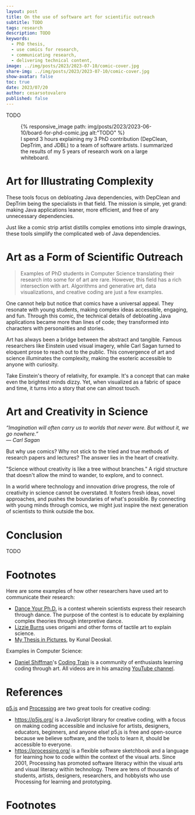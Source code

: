 ```yaml
---
layout: post
title: On the use of software art for scientific outreach
subtitle: TODO
tags: research
description: TODO
keywords:
  - PhD thesis,
  - use comics for research,
  - communicating research,
  - delivering technical content,
image: ../img/posts/2023/2023-07-10/comic-cover.jpg
share-img: ../img/posts/2023/2023-07-10/comic-cover.jpg
show-avatar: false
toc: true
date: 2023/07/20
author: cesarsotovalero
published: false
---
```


TODO

<figure class="jb_picture">
  {% responsive_image path: img/posts/2023/2023-06-10/board-for-phd-comic.jpg alt:"TODO" %}
  <figcaption class="stroke"> 
    I spend 3 hours explaining my 3 PhD contribution (DepClean, DepTrim, and JDBL) to a team of software artists. I summarized the results of my 5 years of research work on a large whiteboard.
  </figcaption>
</figure>

# Art for Illustrating Complexity

These tools focus on debloating Java dependencies, with DepClean and DepTrim being the specialists in that field.
The mission is simple, yet grand: making Java applications leaner, more efficient, and free of any unnecessary dependencies.

Just like a comic strip artist distills complex emotions into simple drawings, these tools simplify the complicated web of Java dependencies.

# Art as a Form of Scientific Outreach

> Examples of PhD students in Computer Science translating their research into some for of art are rare.
> However, this field has a rich intersection with art.
> Algorithms and generative art, data visualizations, and creative coding are just a few examples.

One cannot help but notice that comics have a universal appeal.
They resonate with young students, making complex ideas accessible, engaging, and fun.
Through this comic, the technical details of debloating Java applications became more than lines of code; they transformed into characters with personalities and stories.

Art has always been a bridge between the abstract and tangible.
Famous researchers like Einstein used visual imagery, while Carl Sagan turned to eloquent prose to reach out to the public.
This convergence of art and science illuminates the complexity, making the esoteric accessible to anyone with curiosity.

Take Einstein's theory of relativity, for example.
It's a concept that can make even the brightest minds dizzy.
Yet, when visualized as a fabric of space and time, it turns into a story that one can almost touch.

# Art and Creativity in Science

[//]: # (Quote by Carl Sagan)
<aside class="quote">
    <em>“Imagination will often carry us to worlds that never were. But without it, we go nowhere.”</em><br> 
    ―  <cite>Carl Sagan</cite> 
</aside>

But why use comics?
Why not stick to the tried and true methods of research papers and lectures?
The answer lies in the heart of creativity.

"Science without creativity is like a tree without branches."
A rigid structure that doesn't allow the mind to wander, to explore, and to connect.

In a world where technology and innovation drive progress, the role of creativity in science cannot be overstated.
It fosters fresh ideas, novel approaches, and pushes the boundaries of what's possible.
By connecting with young minds through comics, we might just inspire the next generation of scientists to think outside the box.

# Conclusion

TODO

# Footnotes

Here are some examples of how other researchers have used art to communicate their research:

- [Dance Your Ph.D.](https://en.wikipedia.org/wiki/Dance_Your_Ph.D.) is a contest wherein scientists express their research through dance. The purpose of the contest is to educate by explaining complex theories through interpretive dance.
- [Lizzie Burns](https://www.youtube.com/@DrLizzieBurns) uses origami and other forms of tactile art to explain science.
- [My Thesis in Pictures](https://www.webtoons.com/en/challenge/science-in-pictures/my-phd-thesis-in-pictures/viewer?title_no=828009&episode_no=1&webtoon-platform-redirect=true), by Kunal Deoskal.

Examples in Computer Science:

- [Daniel Shiffman](https://en.wikipedia.org/wiki/Daniel_Shiffman)'s [Coding Train](https://thecodingtrain.com/) is a community of enthusiasts learning coding through art. All videos are in his amazing [YouTube channel](https://www.youtube.com/@TheCodingTrain).

# References

[p5.js](https://p5js.org/) and [Processing](https://processing.org/) are two great tools for creative coding:

- https://p5js.org/ is a JavaScript library for creative coding, with a focus on making coding accessible and inclusive for artists, designers, educators, beginners, and anyone else! p5.js is free and open-source because we believe software, and the tools to learn it, should be accessible to everyone.
- https://processing.org/ is a flexible software sketchbook and a language for learning how to code within the context of the visual arts. Since 2001, Processing has promoted software literacy within the visual arts and visual literacy within technology. There are tens of thousands of students, artists, designers, researchers, and hobbyists who use Processing for learning and prototyping.

# Footnotes

[^1]: I kept a consist design for the logos of all of my software tool during my PhD. It's great to see that this approach proved to be useful later.  

[^2]: You can read the paper [here](https://dl.acm.org/doi/10.1145/3546948) if you're interested.

[^3]: The details about DepTrim are in this [paper](https://arxiv.org/abs/2302.08370).